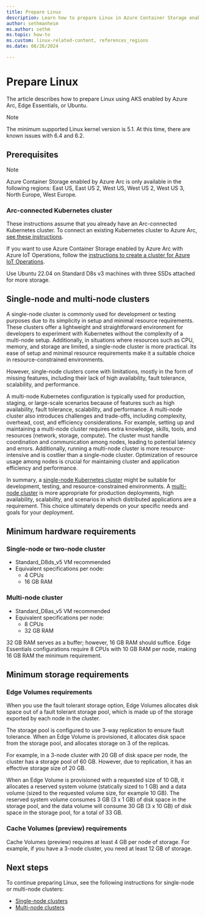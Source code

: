 ```yaml
---
title: Prepare Linux
description: Learn how to prepare Linux in Azure Container Storage enabled by Azure Arc using AKS enabled by Azure Arc, Edge Essentials, or Ubuntu.
author: sethmanheim
ms.author: sethm
ms.topic: how-to
ms.custom: linux-related-content, references_regions
ms.date: 08/26/2024

---
```


# Prepare Linux

The article describes how to prepare Linux using AKS enabled by Azure Arc, Edge Essentials, or Ubuntu.

> [!NOTE]
> The minimum supported Linux kernel version is 5.1. At this time, there are known issues with 6.4 and 6.2.

## Prerequisites

> [!NOTE]
> Azure Container Storage enabled by Azure Arc is only available in the following regions: East US, East US 2, West US, West US 2, West US 3, North Europe, West Europe.

### Arc-connected Kubernetes cluster

These instructions assume that you already have an Arc-connected Kubernetes cluster. To connect an existing Kubernetes cluster to Azure Arc, [see these instructions](/azure/azure-arc/kubernetes/quickstart-connect-cluster?tabs=azure-cli).  

If you want to use Azure Container Storage enabled by Azure Arc with Azure IoT Operations, follow the [instructions to create a cluster for Azure IoT Operations](/azure/iot-operations/get-started/quickstart-deploy?tabs=linux).

Use Ubuntu 22.04 on Standard D8s v3 machines with three SSDs attached for more storage.

## Single-node and multi-node clusters

A single-node cluster is commonly used for development or testing purposes due to its simplicity in setup and minimal resource requirements. These clusters offer a lightweight and straightforward environment for developers to experiment with Kubernetes without the complexity of a multi-node setup. Additionally, in situations where resources such as CPU, memory, and storage are limited, a single-node cluster is more practical. Its ease of setup and minimal resource requirements make it a suitable choice in resource-constrained environments.

However, single-node clusters come with limitations, mostly in the form of missing features, including their lack of high availability, fault tolerance, scalability, and performance.

A multi-node Kubernetes configuration is typically used for production, staging, or large-scale scenarios because of features such as high availability, fault tolerance, scalability, and performance. A multi-node cluster also introduces challenges and trade-offs, including complexity, overhead, cost, and efficiency considerations. For example, setting up and maintaining a multi-node cluster requires extra knowledge, skills, tools, and resources (network, storage, compute). The cluster must handle coordination and communication among nodes, leading to potential latency and errors. Additionally, running a multi-node cluster is more resource-intensive and is costlier than a single-node cluster. Optimization of resource usage among nodes is crucial for maintaining cluster and application efficiency and performance.

In summary, a [single-node Kubernetes cluster](single-node-cluster.md) might be suitable for development, testing, and resource-constrained environments. A [multi-node cluster](multi-node-cluster.md) is more appropriate for production deployments, high availability, scalability, and scenarios in which distributed applications are a requirement. This choice ultimately depends on your specific needs and goals for your deployment.

## Minimum hardware requirements

### Single-node or two-node cluster

- Standard_D8ds_v5 VM recommended
- Equivalent specifications per node:
  - 4 CPUs
  - 16 GB RAM

### Multi-node cluster

- Standard_D8as_v5 VM recommended
- Equivalent specifications per node:
  - 8 CPUs
  - 32 GB RAM

32 GB RAM serves as a buffer; however, 16 GB RAM should suffice. Edge Essentials configurations require 8 CPUs with 10 GB RAM per node, making 16 GB RAM the minimum requirement.

## Minimum storage requirements

### Edge Volumes requirements

When you use the fault tolerant storage option, Edge Volumes allocates disk space out of a fault tolerant storage pool, which is made up of the storage exported by each node in the cluster.

The storage pool is configured to use 3-way replication to ensure fault tolerance. When an Edge Volume is provisioned, it allocates disk space from the storage pool, and allocates storage on 3 of the replicas.

For example, in a 3-node cluster with 20 GB of disk space per node, the cluster has a storage pool of 60 GB. However, due to replication, it has an effective storage size of 20 GB.

When an Edge Volume is provisioned with a requested size of 10 GB, it allocates a reserved system volume (statically sized to 1 GB) and a data volume (sized to the requested volume size, for example 10 GB). The reserved system volume consumes 3 GB (3 x 1 GB) of disk space in the storage pool, and the data volume will consume 30 GB (3 x 10 GB) of disk space in the storage pool, for a total of 33 GB.

### Cache Volumes (preview) requirements

Cache Volumes (preview) requires at least 4 GB per node of storage. For example, if you have a 3-node cluster, you need at least 12 GB of storage.

## Next steps

To continue preparing Linux, see the following instructions for single-node or multi-node clusters:

- [Single-node clusters](single-node-cluster.md)
- [Multi-node clusters](multi-node-cluster.md)

